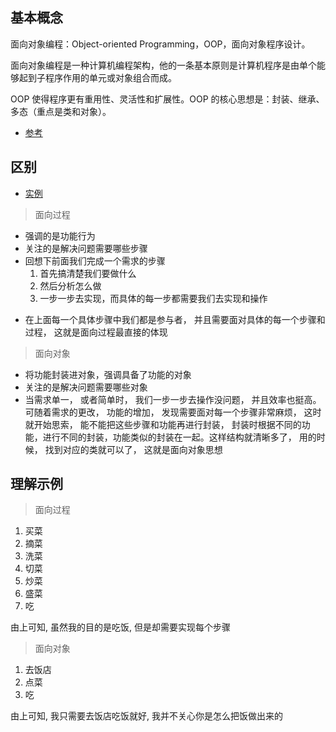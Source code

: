 ## 基本概念

面向对象编程：Object-oriented Programming，OOP，面向对象程序设计。

面向对象编程是一种计算机编程架构，他的一条基本原则是计算机程序是由单个能够起到子程序作用的单元或对象组合而成。

OOP 使得程序更有重用性、灵活性和扩展性。OOP 的核心思想是：封装、继承、多态（重点是类和对象）。

- [参考](https://www.jianshu.com/p/163d7b3305bf)

## 区别

- [实例](./oop-diff)

> 面向过程

- 强调的是功能行为
- 关注的是解决问题需要哪些步骤
- 回想下前面我们完成一个需求的步骤
  1.  首先搞清楚我们要做什么
  2.  然后分析怎么做
  3.  一步一步去实现，而具体的每一步都需要我们去实现和操作

* 在上面每一个具体步骤中我们都是参与者， 并且需要面对具体的每一个步骤和过程， 这就是面向过程最直接的体现

> 面向对象

- 将功能封装进对象，强调具备了功能的对象
- 关注的是解决问题需要哪些对象
- 当需求单一， 或者简单时， 我们一步一步去操作没问题， 并且效率也挺高。 可随着需求的更改， 功能的增加， 发现需要面对每一个步骤非常麻烦， 这时就开始思索， 能不能把这些步骤和功能再进行封装， 封装时根据不同的功能，进行不同的封装，功能类似的封装在一起。这样结构就清晰多了， 用的时候， 找到对应的类就可以了， 这就是面向对象思想

## 理解示例

> 面向过程

1. 买菜
2. 摘菜
3. 洗菜
4. 切菜
5. 炒菜
6. 盛菜
7. 吃

由上可知, 虽然我的目的是吃饭, 但是却需要实现每个步骤

> 面向对象

1. 去饭店
2. 点菜
3. 吃

由上可知, 我只需要去饭店吃饭就好, 我并不关心你是怎么把饭做出来的
